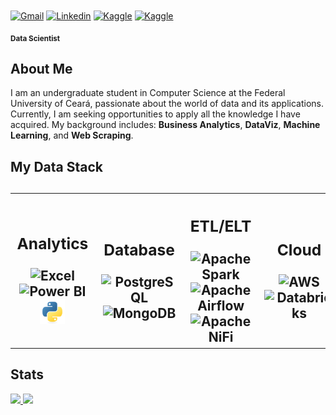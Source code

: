 <div>
  <a href="mailto:fabiio.fiuza@gmail.com"><img align="center" alt="Gmail" height="50" width="50" src="https://img.icons8.com/color/48/gmail-new.png" target="_blank"></a>
  <a href="https://www.linkedin.com/in/fábio-fiúza-7846b2275/"><img align="center" alt="Linkedin" height="50" width="50" src="https://img.icons8.com/color/48/linkedin.png" target="_blank"></a> 
  <a href="https://www.kaggle.com/fbiofiuza"><img align="center" alt="Kaggle" height="50" width="50" src="https://cdn.jsdelivr.net/gh/devicons/devicon@latest/icons/kaggle/kaggle-original-wordmark.svg" target="_blank"></a> 
  <a href="https://www.kaggle.com/fbiofiuza"><img align="center" alt="Kaggle" height="50" width="50" src="https://img.icons8.com/?size=100&id=59ar0n9vAicz&format=png&color=000000" target="_blank"></a> 
<div>

<sub>**Data Scientist**</sub>

## **About Me**

I am an undergraduate student in Computer Science at the Federal University of Ceará, passionate about the world of data and its applications. Currently, I am seeking opportunities to apply all the knowledge I have acquired. My background includes: **Business Analytics**, **DataViz**, **Machine Learning**, and **Web Scraping**.

<h2>My Data Stack<h2>
  
<table>
  <tr>
    <td align="center">
      <h3>Analytics</h3>
      <img src="https://img.icons8.com/color/48/microsoft-excel-2019--v1.png" alt="Excel" width="40" height="40"/>
      <img src="https://img.icons8.com/color/480/power-bi-2021.png" alt="Power BI" width="40" height="40"/>
      <img src="https://raw.githubusercontent.com/devicons/devicon/master/icons/python/python-original.svg" alt="Python" width="40" height="40"/>
    </td>
    <td align="center">
      <h3>Database</h3>
      <img src="https://static-00.iconduck.com/assets.00/postgresql-icon-1987x2048-v2fkmdaw.png" alt="PostgreSQL" width="40" height="40"/>
      <img src="https://cdn.jsdelivr.net/gh/devicons/devicon@latest/icons/mongodb/mongodb-original.svg" alt="MongoDB" width="40" height="40"/>
    </td>
    <td align="center">
      <h3>ETL/ELT</h3>
      <img src="https://images.icon-icons.com/2699/PNG/512/apache_spark_logo_icon_170560.png" alt="Apache Spark" width="40" height="40"/>
      <img src="https://airflow.apache.org/docs/apache-airflow/2.2.2/_images/pin_large.png" alt="Apache Airflow" width="40" height="40"/>
      <img src="https://images.icon-icons.com/2699/PNG/512/apache_nifi_logo_icon_168614.png" alt="Apache NiFi" width="40" height="40"/>
    </td>
    <td align="center">
      <h3>Cloud</h3>
      <img src="https://cdn.jsdelivr.net/gh/devicons/devicon@latest/icons/amazonwebservices/amazonwebservices-plain-wordmark.svg" alt="AWS" width="40" height="40"/>
      <img src="https://asset.brandfetch.io/idSUrLOWbH/idQeSz8UHv.svg?updated=1668081624532" alt="Databricks" width="40" height="40"/>
    </td>
    <td align="center">
      <h3>Deploy</h3>
      <img src="https://img.icons8.com/?size=100&id=cdYUlRaag9G9&format=png&color=000000" alt="Docker" width="40" height="40"/>
      <img src="https://mlflow.org/img/mlflow-black.svg" alt="ML Flow" width="60" height="40"/>
      <img src="https://repository-images.githubusercontent.com/763672847/372af879-faec-44b6-bc50-6f6b770c12f5" alt="FastAPI" width="40" height="40"/>
    </td>
  </tr>
</table>

## **Stats**

<div>
<a href="https://github.com/fabio-fiuza">
<img height="180em" src="https://github-readme-stats.vercel.app/api/top-langs/?username=fabio-fiuza&layout=compact&langs_count=10&theme=blueberry&hide_progress=true"/>
<img height="180em" src="https://github-readme-stats.vercel.app/api?username=fabio-fiuza&show_icons=true&theme=blueberry&include_all_commits=true&hide=contribs"/>
</div>
